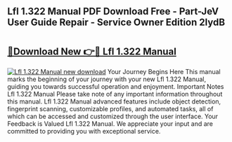 ## Lfl 1.322 Manual PDF Download Free - Part-JeV User Guide Repair - Service Owner Edition 2lydB

# <h2><a href="http://cf10872.oget.top/?id=Lfl+1.322+Manual">🔗Download New 👉🔴 Lfl 1.322 Manual</a></h2>

[![Lfl 1.322 Manual new download](https://i.imgur.com/5g1atiW.png)](http://cf10872.oget.top/?id=Lfl+1.322+Manual)
Your Journey Begins Here This manual marks the beginning of your journey with your new Lfl 1.322 Manual, guiding you towards successful operation and enjoyment. Important Notes Lfl 1.322 Manual Please take note of any important information throughout this manual. Lfl 1.322 Manual advanced features include object detection, fingerprint scanning, customizable profiles, and automated tasks, all of which can be accessed and customized through the user interface. Your Feedback is Valued Lfl 1.322 Manual. We appreciate your input and are committed to providing you with exceptional service.
